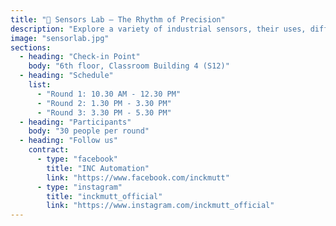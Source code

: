 ```yaml
---
title: "🔧 Sensors Lab – The Rhythm of Precision"
description: "Explore a variety of industrial sensors, their uses, differences, and applications in production processes.\nSensors are like the 'ears' of the band, ensuring every note is accurate and on time."
image: "sensorlab.jpg"
sections:
  - heading: "Check-in Point"
    body: "6th floor, Classroom Building 4 (S12)"
  - heading: "Schedule"
    list:
      - "Round 1: 10.30 AM - 12.30 PM"
      - "Round 2: 1.30 PM - 3.30 PM"
      - "Round 3: 3.30 PM - 5.30 PM"
  - heading: "Participants"
    body: "30 people per round"
  - heading: "Follow us"
    contract:
      - type: "facebook"
        title: "INC Automation"
        link: "https://www.facebook.com/inckmutt"
      - type: "instagram"
        title: "inckmutt_official"
        link: "https://www.instagram.com/inckmutt_official"
---
```

